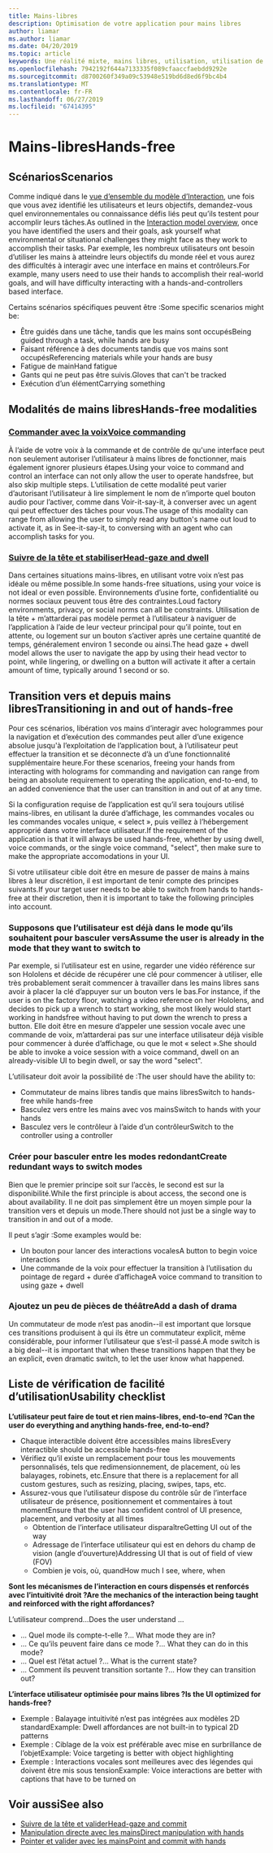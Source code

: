 ```yaml
---
title: Mains-libres
description: Optimisation de votre application pour mains libres
author: liamar
ms.author: liamar
ms.date: 04/20/2019
ms.topic: article
keywords: Une réalité mixte, mains libres, utilisation, utilisation de ciblage, interaction, conception
ms.openlocfilehash: 7942192f644a7133335f089cfaaccfaebdd9292e
ms.sourcegitcommit: d8700260f349a09c53948e519bd6d8ed6f9bc4b4
ms.translationtype: MT
ms.contentlocale: fr-FR
ms.lasthandoff: 06/27/2019
ms.locfileid: "67414395"
---
```

# <a name="hands-free"></a><span data-ttu-id="f5530-104">Mains-libres</span><span class="sxs-lookup"><span data-stu-id="f5530-104">Hands-free</span></span>



## <a name="scenarios"></a><span data-ttu-id="f5530-105">Scénarios</span><span class="sxs-lookup"><span data-stu-id="f5530-105">Scenarios</span></span>

<span data-ttu-id="f5530-106">Comme indiqué dans le [vue d’ensemble du modèle d’Interaction](interaction-fundamentals.md), une fois que vous avez identifié les utilisateurs et leurs objectifs, demandez-vous quel environnementales ou connaissance défis liés peut qu’ils testent pour accomplir leurs tâches.</span><span class="sxs-lookup"><span data-stu-id="f5530-106">As outlined in the [Interaction model overview](interaction-fundamentals.md), once you have identified the users and their goals, ask yourself what environmental or situational challenges they might face as they work to accomplish their tasks.</span></span> <span data-ttu-id="f5530-107">Par exemple, les nombreux utilisateurs ont besoin d’utiliser les mains à atteindre leurs objectifs du monde réel et vous aurez des difficultés à interagir avec une interface en mains et contrôleurs.</span><span class="sxs-lookup"><span data-stu-id="f5530-107">For example, many users need to use their hands to accomplish their real-world goals, and will have difficulty interacting with a hands-and-controllers based interface.</span></span> 

<span data-ttu-id="f5530-108">Certains scénarios spécifiques peuvent être :</span><span class="sxs-lookup"><span data-stu-id="f5530-108">Some specific scenarios might be:</span></span> 
* <span data-ttu-id="f5530-109">Être guidés dans une tâche, tandis que les mains sont occupés</span><span class="sxs-lookup"><span data-stu-id="f5530-109">Being guided through a task, while hands are busy</span></span>
* <span data-ttu-id="f5530-110">Faisant référence à des documents tandis que vos mains sont occupés</span><span class="sxs-lookup"><span data-stu-id="f5530-110">Referencing materials while your hands are busy</span></span>
* <span data-ttu-id="f5530-111">Fatigue de main</span><span class="sxs-lookup"><span data-stu-id="f5530-111">Hand fatigue</span></span>
* <span data-ttu-id="f5530-112">Gants qui ne peut pas être suivis.</span><span class="sxs-lookup"><span data-stu-id="f5530-112">Gloves that can't be tracked</span></span>
* <span data-ttu-id="f5530-113">Exécution d’un élément</span><span class="sxs-lookup"><span data-stu-id="f5530-113">Carrying something</span></span>


## <a name="hands-free-modalities"></a><span data-ttu-id="f5530-114">Modalités de mains libres</span><span class="sxs-lookup"><span data-stu-id="f5530-114">Hands-free modalities</span></span>

### <a name="voice-commandingvoice-designmd"></a>[<span data-ttu-id="f5530-115">Commander avec la voix</span><span class="sxs-lookup"><span data-stu-id="f5530-115">Voice commanding</span></span>](voice-design.md)

<span data-ttu-id="f5530-116">À l’aide de votre voix à la commande et de contrôle de qu'une interface peut non seulement autoriser l’utilisateur à mains libres de fonctionner, mais également ignorer plusieurs étapes.</span><span class="sxs-lookup"><span data-stu-id="f5530-116">Using your voice to command and control an interface can not only allow the user to operate handsfree, but also skip multiple steps.</span></span> <span data-ttu-id="f5530-117">L’utilisation de cette modalité peut varier d’autorisant l’utilisateur à lire simplement le nom de n’importe quel bouton audio pour l’activer, comme dans Voir-it-say-it, à converser avec un agent qui peut effectuer des tâches pour vous.</span><span class="sxs-lookup"><span data-stu-id="f5530-117">The usage of this modality can range from allowing the user to simply read any button's name out loud to activate it, as in See-it-say-it, to conversing with an agent who can accomplish tasks for you.</span></span>



### <a name="head-gaze-and-dwellgaze-and-dwellmd"></a>[<span data-ttu-id="f5530-118">Suivre de la tête et stabiliser</span><span class="sxs-lookup"><span data-stu-id="f5530-118">Head-gaze and dwell</span></span>](gaze-and-dwell.md)

<span data-ttu-id="f5530-119">Dans certaines situations mains-libres, en utilisant votre voix n’est pas idéale ou même possible.</span><span class="sxs-lookup"><span data-stu-id="f5530-119">In some hands-free situations, using your voice is not ideal or even possible.</span></span> <span data-ttu-id="f5530-120">Environnements d’usine forte, confidentialité ou normes sociaux peuvent tous être des contraintes.</span><span class="sxs-lookup"><span data-stu-id="f5530-120">Loud factory environments, privacy, or social norms can all be constraints.</span></span> <span data-ttu-id="f5530-121">Utilisation de la tête + m’attarderai pas modèle permet à l’utilisateur à naviguer de l’application à l’aide de leur vecteur principal pour qu’il pointe, tout en attente, ou logement sur un bouton s’activer après une certaine quantité de temps, généralement environ 1 seconde ou ainsi.</span><span class="sxs-lookup"><span data-stu-id="f5530-121">The head gaze + dwell model allows the user to navigate the app by using their head vector to point, while lingering, or dwelling on a button will activate it after a certain amount of time, typically around 1 second or so.</span></span> 


## <a name="transitioning-in-and-out-of-hands-free"></a><span data-ttu-id="f5530-122">Transition vers et depuis mains libres</span><span class="sxs-lookup"><span data-stu-id="f5530-122">Transitioning in and out of hands-free</span></span>

<span data-ttu-id="f5530-123">Pour ces scénarios, libération vos mains d’interagir avec hologrammes pour la navigation et d’exécution des commandes peut aller d’une exigence absolue jusqu'à l’exploitation de l’application bout, à l’utilisateur peut effectuer la transition et se déconnecte d’à un d’une fonctionnalité supplémentaire heure.</span><span class="sxs-lookup"><span data-stu-id="f5530-123">For these scenarios, freeing your hands from interacting with holograms for commanding and navigation can range from being an absolute requirement to operating the application, end-to-end, to an added convenience that the user can transition in and out of at any time.</span></span> 

<span data-ttu-id="f5530-124">Si la configuration requise de l’application est qu’il sera toujours utilisé mains-libres, en utilisant la durée d’affichage, les commandes vocales ou les commandes vocales unique, « select », puis veillez à l’hébergement approprié dans votre interface utilisateur.</span><span class="sxs-lookup"><span data-stu-id="f5530-124">If the requirement of the application is that it will always be used hands-free, whether by using dwell, voice commands, or the single voice command, "select", then make sure to make the appropriate accomodations in your UI.</span></span> 

<span data-ttu-id="f5530-125">Si votre utilisateur cible doit être en mesure de passer de mains à mains libres à leur discrétion, il est important de tenir compte des principes suivants.</span><span class="sxs-lookup"><span data-stu-id="f5530-125">If your target user needs to be able to switch from hands to hands-free at their discretion, then it is important to take the following principles into account.</span></span>

### <a name="assume-the-user-is-already-in-the-mode-that-they-want-to-switch-to"></a><span data-ttu-id="f5530-126">Supposons que l’utilisateur est déjà dans le mode qu’ils souhaitent pour basculer vers</span><span class="sxs-lookup"><span data-stu-id="f5530-126">Assume the user is already in the mode that they want to switch to</span></span>
<span data-ttu-id="f5530-127">Par exemple, si l’utilisateur est en usine, regarder une vidéo référence sur son Hololens et décide de récupérer une clé pour commencer à utiliser, elle très probablement serait commencer à travailler dans les mains libres sans avoir à placer la clé d’appuyer sur un bouton vers le bas.</span><span class="sxs-lookup"><span data-stu-id="f5530-127">For instance, if the user is on the factory floor, watching a video reference on her Hololens, and decides to pick up a wrench to start working, she most likely would start working in handsfree without having to put down the wrench to press a button.</span></span> <span data-ttu-id="f5530-128">Elle doit être en mesure d’appeler une session vocale avec une commande de voix, m’attarderai pas sur une interface utilisateur déjà visible pour commencer à durée d’affichage, ou que le mot « select ».</span><span class="sxs-lookup"><span data-stu-id="f5530-128">She should be able to invoke a voice session with a voice command, dwell on an already-visible UI to begin dwell, or say the word "select".</span></span>

<span data-ttu-id="f5530-129">L’utilisateur doit avoir la possibilité de :</span><span class="sxs-lookup"><span data-stu-id="f5530-129">The user should have the ability to:</span></span> 
* <span data-ttu-id="f5530-130">Commutateur de mains libres tandis que mains libres</span><span class="sxs-lookup"><span data-stu-id="f5530-130">Switch to hands-free while hands-free</span></span>
* <span data-ttu-id="f5530-131">Basculez vers entre les mains avec vos mains</span><span class="sxs-lookup"><span data-stu-id="f5530-131">Switch to hands with your hands</span></span>
* <span data-ttu-id="f5530-132">Basculez vers le contrôleur à l’aide d’un contrôleur</span><span class="sxs-lookup"><span data-stu-id="f5530-132">Switch to the controller using a controller</span></span> 

### <a name="create-redundant-ways-to-switch-modes"></a><span data-ttu-id="f5530-133">Créer pour basculer entre les modes redondant</span><span class="sxs-lookup"><span data-stu-id="f5530-133">Create redundant ways to switch modes</span></span>
<span data-ttu-id="f5530-134">Bien que le premier principe soit sur l’accès, le second est sur la disponibilité.</span><span class="sxs-lookup"><span data-stu-id="f5530-134">While the first principle is about access, the second one is about availability.</span></span> <span data-ttu-id="f5530-135">Il ne doit pas simplement être un moyen simple pour la transition vers et depuis un mode.</span><span class="sxs-lookup"><span data-stu-id="f5530-135">There should not just be a single way to transition in and out of a mode.</span></span> 

<span data-ttu-id="f5530-136">Il peut s’agir :</span><span class="sxs-lookup"><span data-stu-id="f5530-136">Some examples would be:</span></span> 
* <span data-ttu-id="f5530-137">Un bouton pour lancer des interactions vocales</span><span class="sxs-lookup"><span data-stu-id="f5530-137">A button to begin voice interactions</span></span>
* <span data-ttu-id="f5530-138">Une commande de la voix pour effectuer la transition à l’utilisation du pointage de regard + durée d’affichage</span><span class="sxs-lookup"><span data-stu-id="f5530-138">A voice command to transition to using gaze + dwell</span></span>

### <a name="add-a-dash-of-drama"></a><span data-ttu-id="f5530-139">Ajoutez un peu de pièces de théâtre</span><span class="sxs-lookup"><span data-stu-id="f5530-139">Add a dash of drama</span></span>
<span data-ttu-id="f5530-140">Un commutateur de mode n’est pas anodin--il est important que lorsque ces transitions produisent à qui ils être un commutateur explicit, même considérable, pour informer l’utilisateur que s’est-il passé.</span><span class="sxs-lookup"><span data-stu-id="f5530-140">A mode switch is a big deal--it is important that when these transitions happen that they be an explicit, even dramatic switch, to let the user know what happened.</span></span> 


## <a name="usability-checklist"></a><span data-ttu-id="f5530-141">Liste de vérification de facilité d’utilisation</span><span class="sxs-lookup"><span data-stu-id="f5530-141">Usability checklist</span></span>

<span data-ttu-id="f5530-142">**L’utilisateur peut faire de tout et rien mains-libres, end-to-end ?**</span><span class="sxs-lookup"><span data-stu-id="f5530-142">**Can the user do everything and anything hands-free, end-to-end?**</span></span>
* <span data-ttu-id="f5530-143">Chaque interactible doivent être accessibles mains libres</span><span class="sxs-lookup"><span data-stu-id="f5530-143">Every interactible should be accessible hands-free</span></span>
* <span data-ttu-id="f5530-144">Vérifiez qu’il existe un remplacement pour tous les mouvements personnalisés, tels que redimensionnement, de placement, où les balayages, robinets, etc.</span><span class="sxs-lookup"><span data-stu-id="f5530-144">Ensure that there is a replacement for all custom gestures, such as resizing, placing, swipes, taps, etc.</span></span>
* <span data-ttu-id="f5530-145">Assurez-vous que l’utilisateur dispose du contrôle sûr de l’interface utilisateur de présence, positionnement et commentaires à tout moment</span><span class="sxs-lookup"><span data-stu-id="f5530-145">Ensure that the user has confident control of UI presence, placement, and verbosity at all times</span></span>
    * <span data-ttu-id="f5530-146">Obtention de l’interface utilisateur disparaître</span><span class="sxs-lookup"><span data-stu-id="f5530-146">Getting UI out of the way</span></span>
    * <span data-ttu-id="f5530-147">Adressage de l’interface utilisateur qui est en dehors du champ de vision (angle d’ouverture)</span><span class="sxs-lookup"><span data-stu-id="f5530-147">Addressing UI that is out of field of view (FOV)</span></span>
    * <span data-ttu-id="f5530-148">Combien je vois, où, quand</span><span class="sxs-lookup"><span data-stu-id="f5530-148">How much I see, where, when</span></span>

<span data-ttu-id="f5530-149">**Sont les mécanismes de l’interaction en cours dispensés et renforcés avec l’intuitivité droit ?**</span><span class="sxs-lookup"><span data-stu-id="f5530-149">**Are the mechanics of the interaction being taught and reinforced with the right affordances?**</span></span>

<span data-ttu-id="f5530-150">L’utilisateur comprend...</span><span class="sxs-lookup"><span data-stu-id="f5530-150">Does the user understand ...</span></span>
* <span data-ttu-id="f5530-151">... Quel mode ils compte-t-elle ?</span><span class="sxs-lookup"><span data-stu-id="f5530-151">... What mode they are in?</span></span>
* <span data-ttu-id="f5530-152">... Ce qu’ils peuvent faire dans ce mode ?</span><span class="sxs-lookup"><span data-stu-id="f5530-152">... What they can do in this mode?</span></span>
* <span data-ttu-id="f5530-153">... Quel est l’état actuel ?</span><span class="sxs-lookup"><span data-stu-id="f5530-153">... What is the current state?</span></span>
* <span data-ttu-id="f5530-154">... Comment ils peuvent transition sortante ?</span><span class="sxs-lookup"><span data-stu-id="f5530-154">... How they can transition out?</span></span>
    
<span data-ttu-id="f5530-155">**L’interface utilisateur optimisée pour mains libres ?**</span><span class="sxs-lookup"><span data-stu-id="f5530-155">**Is the UI optimized for hands-free?**</span></span>   

* <span data-ttu-id="f5530-156">Exemple : Balayage intuitivité n’est pas intégrées aux modèles 2D standard</span><span class="sxs-lookup"><span data-stu-id="f5530-156">Example: Dwell affordances are not built-in to typical 2D patterns</span></span>
* <span data-ttu-id="f5530-157">Exemple : Ciblage de la voix est préférable avec mise en surbrillance de l’objet</span><span class="sxs-lookup"><span data-stu-id="f5530-157">Example: Voice targeting is better with object highlighting</span></span>
* <span data-ttu-id="f5530-158">Exemple : Interactions vocales sont meilleures avec des légendes qui doivent être mis sous tension</span><span class="sxs-lookup"><span data-stu-id="f5530-158">Example: Voice interactions are better with captions that have to be turned on</span></span>


## <a name="see-also"></a><span data-ttu-id="f5530-159">Voir aussi</span><span class="sxs-lookup"><span data-stu-id="f5530-159">See also</span></span>
* [<span data-ttu-id="f5530-160">Suivre de la tête et valider</span><span class="sxs-lookup"><span data-stu-id="f5530-160">Head-gaze and commit</span></span>](gaze-and-commit.md)
* [<span data-ttu-id="f5530-161">Manipulation directe avec les mains</span><span class="sxs-lookup"><span data-stu-id="f5530-161">Direct manipulation with hands</span></span>](direct-manipulation.md)
* [<span data-ttu-id="f5530-162">Pointer et valider avec les mains</span><span class="sxs-lookup"><span data-stu-id="f5530-162">Point and commit with hands</span></span>](point-and-commit.md)
